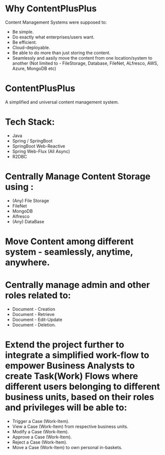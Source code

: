 # Why ContentPlusPlus
Content Management Systems were supposed to:
  - Be simple. 
  - Do exactly what enterprises/users want.
  - Be efficient.
  - Cloud-deployable.
  - Be able to do more than just storing the content.
  - Seamlessly and aasily move the content from one location/system to another (Not limited to - FileStorage, Database, FileNet, ALfresco, AWS, Azure, MongoDB etc)

# ContentPlusPlus
A simplified and universal content management system.

# Tech Stack:
  - Java
  - Spring / SpringBoot
  - SpringBoot Web-Reactive
  - Spring Web-Flux (All Async)
  - R2DBC

# Centrally Manage Content Storage using : 
  - (Any) File Storage
  - FileNet
  - MongoDB
  - Alfresco
  - (Any) DataBase

# Move Content among different system - seamlessly, anytime, anywhere.

# Centrally manage admin and other roles related to:

  - Document - Creation
  - Document - Retrieve
  - Document - Edit-Update
  - Document - Deletion.


# Extend the project further to integrate a simplified work-flow to empower Business Analysts to create Task(Work) Flows where different users belonging to different business units, based on their roles and privileges will be able to: 
  - Trigger a Case (Work-Item).
  - View a Case (Work-Item) from respective business units. 
  - Modify a Case (Work-Item).
  - Approve a Case (Work-Item).
  - Reject a Case (Work-Item).
  - Move a Case (Work-Item) to own personal in-baskets.



